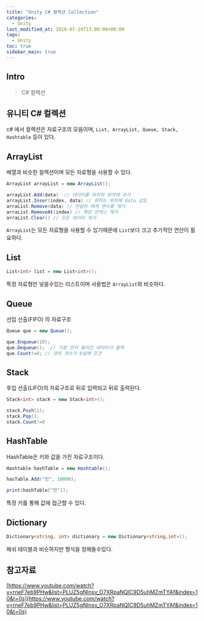 ```yaml
---
title: "Unity C# 컬렉션 Collection"
categories: 
  - Unity
last_modified_at: 2019-07-24T13:00:00+09:00
tags: 
  - Unity 
toc: true
sidebar_main: true
---
```


## Intro

> C# 컬렉션


## 유니티 C# 컬렉션

c# 에서 컬렉션은 자료구조의 모음이며, `List, ArrayList, Queue, Stack, Hashtable` 등이 있다.

## ArrayList

배열과 비슷한 컬렉션이며 모든 자료형을 사용할 수 있다.

```c#
ArrayList arrayList = new ArrayList();

arrayList.Add(data)  // 데이터를 마지막 위치에 추가
arrayList.Inser(index, data) // 원하는 위치에 data 삽입
arraList.Remove(data) // 전달된 매개 변수를 제거
arraList.RemoveAt(index) // 해당 인덱스 제거 
arraList.Clear() // 모든 데이터 제거
```

`ArrayList`는 모든 자료형을 사용할 수 있기때문에 `List`보다 크고 추가적인 연산이 필요하다. 

## List


```c#
List<int> list = new List<int>();
```

특정 자료형만 넣을수있는 리스트이며 사용법은 `ArrayList`와 비슷하다.

## Queue 

선입 선출(FIFO) 의 자료구조

```c#
Queue que = new Queue();

que.Enqueue(10);
que.Dequeue();  // 가장 먼저 들어간 데이터가 출력
que.Count!=0; // 큐의 갯수가 0일때 조건

```
## Stack

후입 선출(LIFO)의 자료구조로 뒤로 입력되고 뒤로 출력된다.

```c#
Stack<int> stack = new Stack<int>();

stack.Push(1);
stack.Pop();
stack.Count!=0
```


## HashTable

HashTable은 키와 값을 가진 자료구조이다.

```c#
Hashtable hashTable = new Hashtable();

hasTable.Add("만", 10000);

print(hashTable["만"]);
```

특정 키를 통해 값에 접근할 수 있다.


## Dictionary

```c#
Dictionary<string, int> dictionary = new Dictionary<string,int>();
```
해쉬 테이블과 비슷하지만 형식을 정해둘수있다.


## 참고자료

[https://www.youtube.com/watch?v=rneF7eb9PHw&list=PLUZ5gNInsv_O7XRpaNQIC9D5uhMZmTYAf&index=10&t=0s](https://www.youtube.com/watch?v=rneF7eb9PHw&list=PLUZ5gNInsv_O7XRpaNQIC9D5uhMZmTYAf&index=10&t=0s)

